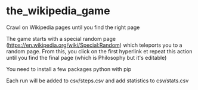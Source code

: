 # the_wikipedia_game
Crawl on Wikipedia pages until you find the right page


The game starts with a special random page (https://en.wikipedia.org/wiki/Special:Random) which teleports you to a random page.
From this, you click on the first hyperlink et repeat this action until you find the final page (which is Philosophy but it's editable)

You need to install a few packages python with pip


Each run will be added to csv/steps.csv and add statistics to csv/stats.csv
